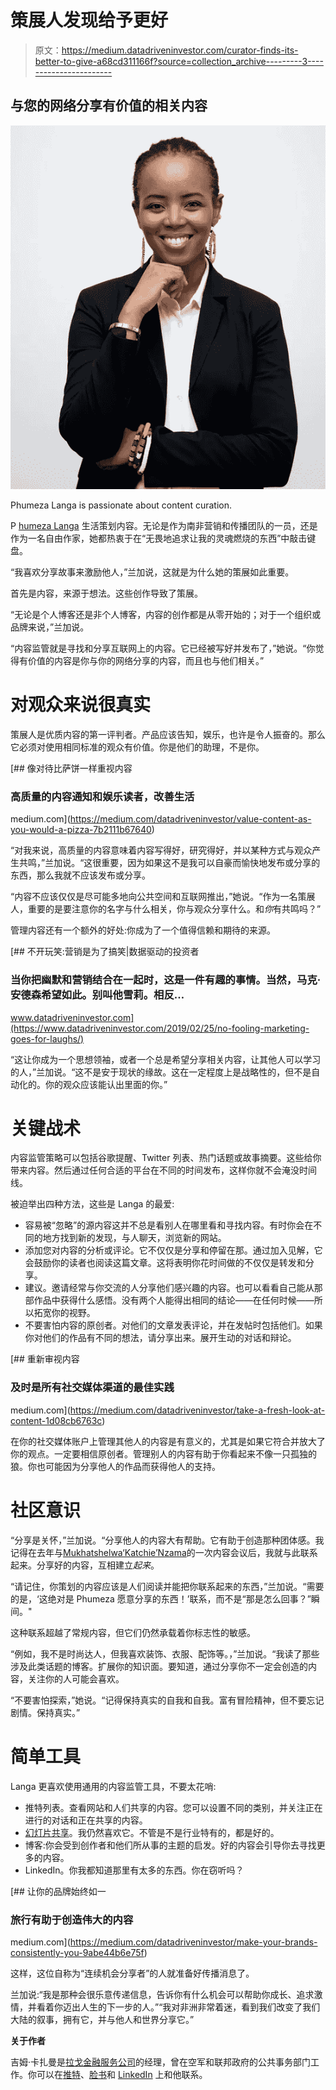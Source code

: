 # 策展人发现给予更好

> 原文：<https://medium.datadriveninvestor.com/curator-finds-its-better-to-give-a68cd311166f?source=collection_archive---------3----------------------->

## 与您的网络分享有价值的相关内容

![](img/1ced1ea31327a5c6639ae8d0abf1d9f8.png)

Phumeza Langa is passionate about content curation.

P [humeza Langa](https://twitter.com/phumeza_shh) 生活策划内容。无论是作为南非营销和传播团队的一员，还是作为一名自由作家，她都热衷于在“无畏地追求让我的灵魂燃烧的东西”中敲击键盘。

“我喜欢分享故事来激励他人，”兰加说，这就是为什么她的策展如此重要。

首先是内容，来源于想法。这些创作导致了策展。

“无论是个人博客还是非个人博客，内容的创作都是从零开始的；对于一个组织或品牌来说，”兰加说。

“内容监管就是寻找和分享互联网上的内容。它已经被写好并发布了，”她说。“你觉得有价值的内容是你与你的网络分享的内容，而且也与他们相关。”

# 对观众来说很真实

策展人是优质内容的第一评判者。产品应该告知，娱乐，也许是令人振奋的。那么它必须对使用相同标准的观众有价值。你是他们的助理，不是你。

[](https://medium.com/datadriveninvestor/value-content-as-you-would-a-pizza-7b2111b67640) [## 像对待比萨饼一样重视内容

### 高质量的内容通知和娱乐读者，改善生活

medium.com](https://medium.com/datadriveninvestor/value-content-as-you-would-a-pizza-7b2111b67640) 

“对我来说，高质量的内容意味着内容写得好，研究得好，并以某种方式与观众产生共鸣，”兰加说。“这很重要，因为如果这不是我可以自豪而愉快地发布或分享的东西，那么我就不应该发布或分享。

“内容不应该仅仅是尽可能多地向公共空间和互联网推出，”她说。“作为一名策展人，重要的是要注意你的名字与什么相关，你与观众分享什么。和*你*有共鸣吗？”

管理内容还有一个额外的好处:你成为了一个值得信赖和期待的来源。

[](https://www.datadriveninvestor.com/2019/02/25/no-fooling-marketing-goes-for-laughs/) [## 不开玩笑:营销是为了搞笑|数据驱动的投资者

### 当你把幽默和营销结合在一起时，这是一件有趣的事情。当然，马克·安德森希望如此。别叫他雪莉。相反…

www.datadriveninvestor.com](https://www.datadriveninvestor.com/2019/02/25/no-fooling-marketing-goes-for-laughs/) 

“这让你成为一个思想领袖，或者一个总是希望分享相关内容，让其他人可以学习的人，”兰加说。“这不是安于现状的缘故。这在一定程度上是战略性的，但不是自动化的。你的观众应该能认出里面的你。”

# **关键战术**

内容监管策略可以包括谷歌提醒、Twitter 列表、热门话题或故事摘要。这些给你带来内容。然后通过任何合适的平台在不同的时间发布，这样你就不会淹没时间线。

被迫举出四种方法，这些是 Langa 的最爱:

*   容易被“忽略”的源内容这并不总是看别人在哪里看和寻找内容。有时你会在不同的地方找到新的发现，与人聊天，浏览新的网站。
*   添加您对内容的分析或评论。它不仅仅是分享和停留在那。通过加入见解，它会鼓励你的读者也阅读这篇文章。这将表明你花时间做的不仅仅是转发和分享。
*   建议。邀请经常与你交流的人分享他们感兴趣的内容。也可以看看自己能从那部作品中获得什么感悟。没有两个人能得出相同的结论——在任何时候——所以拓宽你的视野。
*   不要害怕内容的原创者。对他们的文章发表评论，并在发帖时包括他们。如果你对他们的作品有不同的想法，请分享出来。展开生动的对话和辩论。

[](https://medium.com/datadriveninvestor/take-a-fresh-look-at-content-1d08cb6763c) [## 重新审视内容

### 及时是所有社交媒体渠道的最佳实践

medium.com](https://medium.com/datadriveninvestor/take-a-fresh-look-at-content-1d08cb6763c) 

在你的社交媒体账户上管理其他人的内容是有意义的，尤其是如果它符合并放大了你的观点。一定要相信原创者。管理别人的内容有助于你看起来不像一只孤独的狼。你也可能因为分享他人的作品而获得他人的支持。

# **社区意识**

“分享是关怀，”兰加说。“分享他人的内容大有帮助。它有助于创造那种团体感。我记得在去年与[Mukhatshelwa‘Katchie’Nzama](https://twitter.com/TheSoloWandera/)的一次内容会议后，我就与此联系起来。分享好的内容，互相建立*起来*。

“请记住，你策划的内容应该是人们阅读并能把你联系起来的东西，”兰加说。“需要的是，‘这绝对是 Phumeza 愿意分享的东西！’联系，而不是“那是怎么回事？”瞬间。"

这种联系超越了常规内容，但它们仍然承载着你标志性的敏感。

“例如，我不是时尚达人，但我喜欢装饰、衣服、配饰等。，”兰加说。“我读了那些涉及此类话题的博客。扩展你的知识面。要知道，通过分享你不一定会创造的内容，关注你的人可能会喜欢。

“不要害怕探索，”她说。“记得保持真实的自我和自我。富有冒险精神，但不要忘记剧情。保持真实。”

# **简单工具**

Langa 更喜欢使用通用的内容监管工具，不要太花哨:

*   推特列表。查看网站和人们共享的内容。您可以设置不同的类别，并关注正在进行的对话和正在共享的内容。
*   [幻灯片共享](https://en.wikipedia.org/wiki/SlideShare)。我仍然喜欢它。不管是不是行业特有的，都是好的。
*   博客:你会受到创作者和他们所从事的主题的启发。好的内容会引导你去寻找更多的内容。
*   LinkedIn。你我都知道那里有太多的东西。你在窃听吗？

[](https://medium.com/datadriveninvestor/make-your-brands-consistently-you-9abe44b6e75f) [## 让你的品牌始终如一

### 旅行有助于创造伟大的内容

medium.com](https://medium.com/datadriveninvestor/make-your-brands-consistently-you-9abe44b6e75f) 

这样，这位自称为“连续机会分享者”的人就准备好传播消息了。

兰加说:“我是那种会很乐意传递信息，告诉你有什么机会可以帮助你成长、追求激情，并看着你迈出人生的下一步的人。”“我对非洲非常着迷，看到我们改变了我们大陆的叙事，拥有它，并与他人和世界分享它。”

**关于作者**

吉姆·卡扎曼是[拉戈金融服务公司](http://largofinancialservices.com)的经理，曾在空军和联邦政府的公共事务部门工作。你可以在[推特](https://twitter.com/JKatzaman)、[脸书](https://www.facebook.com/jim.katzaman)和 [LinkedIn](https://www.linkedin.com/in/jim-katzaman-33641b21/) 上和他联系。